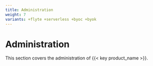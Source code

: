 ```yaml
---
title: Administration
weight: 7
variants: +flyte +serverless +byoc +byok
---
```


# Administration

This section covers the administration of {{< key product_name >}}.
